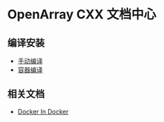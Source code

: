 # OpenArray CXX 文档中心

## 编译安装

- [手动编译](./build_openarray.md)
- [容器编译](./build_by_docker.md)

## 相关文档

- [Docker In Docker](./docker-in-docker.md)
